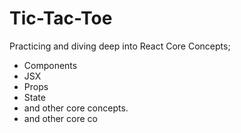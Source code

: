 # Tic-Tac-Toe

Practicing and diving deep into React Core Concepts; 
- Components
- JSX
- Props
- State
- and other core concepts.
- and other core co